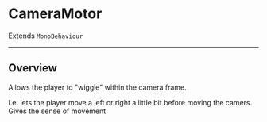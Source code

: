# CameraMotor

Extends `MonoBehaviour`

___
## Overview

Allows the player to "wiggle" within the camera frame. 

I.e. lets the player move a left or right a little bit before moving the camers. Gives the sense of movement